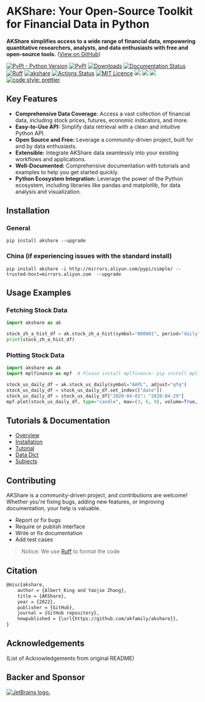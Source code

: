 # AKShare: Your Open-Source Toolkit for Financial Data in Python

**AKShare simplifies access to a wide range of financial data, empowering quantitative researchers, analysts, and data enthusiasts with free and open-source tools.** ([View on GitHub](https://github.com/akfamily/akshare))

[![PyPI - Python Version](https://img.shields.io/pypi/pyversions/akshare.svg)](https://pypi.org/project/akshare/)
[![PyPI](https://img.shields.io/pypi/v/akshare.svg)](https://pypi.org/project/akshare/)
[![Downloads](https://pepy.tech/badge/akshare)](https://pepy.tech/project/akshare)
[![Documentation Status](https://readthedocs.org/projects/akshare/badge/?version=latest)](https://akshare.readthedocs.io/?badge=latest)
[![Ruff](https://img.shields.io/endpoint?url=https://raw.githubusercontent.com/astral-sh/ruff/main/assets/badge/v2.json)](https://github.com/astral-sh/ruff)
[![akshare](https://img.shields.io/badge/Data%20Science-AKShare-green)](https://github.com/akfamily/akshare)
[![Actions Status](https://github.com/akfamily/akshare/actions/workflows/release_and_deploy.yml/badge.svg)](https://github.com/akfamily/akshare/actions)
[![MIT Licence](https://img.shields.io/badge/license-MIT-blue)](https://github.com/akfamily/akshare/blob/main/LICENSE)
[![](https://img.shields.io/github/forks/jindaxiang/akshare)](https://github.com/akfamily/akshare)
[![](https://img.shields.io/github/stars/jindaxiang/akshare)](https://github.com/akfamily/akshare)
[![](https://img.shields.io/github/issues/jindaxiang/akshare)](https://github.com/akfamily/akshare)
[![code style: prettier](https://img.shields.io/badge/code_style-prettier-ff69b4.svg?style=flat-square)](https://github.com/prettier/prettier)

## Key Features

*   **Comprehensive Data Coverage:** Access a vast collection of financial data, including stock prices, futures, economic indicators, and more.
*   **Easy-to-Use API:** Simplify data retrieval with a clean and intuitive Python API.
*   **Open Source and Free:** Leverage a community-driven project, built for and by data enthusiasts.
*   **Extensible:** Integrate AKShare data seamlessly into your existing workflows and applications.
*   **Well-Documented:** Comprehensive documentation with tutorials and examples to help you get started quickly.
*   **Python Ecosystem Integration:** Leverage the power of the Python ecosystem, including libraries like pandas and matplotlib, for data analysis and visualization.

## Installation

### General

```shell
pip install akshare --upgrade
```

### China (if experiencing issues with the standard install)

```shell
pip install akshare -i http://mirrors.aliyun.com/pypi/simple/ --trusted-host=mirrors.aliyun.com  --upgrade
```

## Usage Examples

### Fetching Stock Data

```python
import akshare as ak

stock_zh_a_hist_df = ak.stock_zh_a_hist(symbol="000001", period="daily", start_date="20170301", end_date='20231022', adjust="")
print(stock_zh_a_hist_df)
```

### Plotting Stock Data

```python
import akshare as ak
import mplfinance as mpf  # Please install mplfinance: pip install mplfinance

stock_us_daily_df = ak.stock_us_daily(symbol="AAPL", adjust="qfq")
stock_us_daily_df = stock_us_daily_df.set_index(["date"])
stock_us_daily_df = stock_us_daily_df["2020-04-01": "2020-04-29"]
mpf.plot(stock_us_daily_df, type="candle", mav=(3, 6, 9), volume=True, show_nontrading=False)
```

## Tutorials & Documentation

*   [Overview](https://akshare.akfamily.xyz/introduction.html)
*   [Installation](https://akshare.akfamily.xyz/installation.html)
*   [Tutorial](https://akshare.akfamily.xyz/tutorial.html)
*   [Data Dict](https://akshare.akfamily.xyz/data/index.html)
*   [Subjects](https://akshare.akfamily.xyz/topic/index.html)

## Contributing

AKShare is a community-driven project, and contributions are welcome!  Whether you're fixing bugs, adding new features, or improving documentation, your help is valuable.

*   Report or fix bugs
*   Require or publish interface
*   Write or fix documentation
*   Add test cases

> Notice: We use [Ruff](https://github.com/astral-sh/ruff) to format the code

## Citation

```markdown
@misc{akshare,
    author = {Albert King and Yaojie Zhang},
    title = {AKShare},
    year = {2022},
    publisher = {GitHub},
    journal = {GitHub repository},
    howpublished = {\url{https://github.com/akfamily/akshare}},
}
```

## Acknowledgements

(List of Acknowledgements from original README)

## Backer and Sponsor

<a href="https://www.jetbrains.com/?from=albertandking/akshare" target="_blank">
<img src="https://resources.jetbrains.com/storage/products/company/brand/logos/jetbrains.png" alt="JetBrains logo.">
</a>